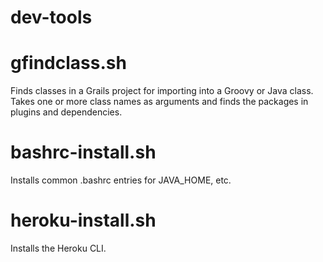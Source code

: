 dev-tools
=========

# gfindclass.sh
Finds classes in a Grails project for importing into a Groovy or Java class. Takes one or more class names as arguments and finds the packages in plugins and dependencies.

# bashrc-install.sh
Installs common .bashrc entries for JAVA_HOME, etc.

# heroku-install.sh
Installs the Heroku CLI.

